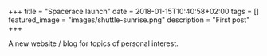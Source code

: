 +++
title =  "Spacerace launch"
date = 2018-01-15T10:40:58+02:00
tags = []
featured_image = "images/shuttle-sunrise.png"
description = "First post"
+++

A new website / blog for topics of personal interest.

